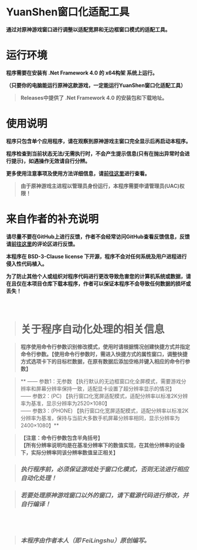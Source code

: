# YuanShen窗口化适配工具

**通过对原神游戏窗口进行调整以适配宽屏和无边框窗口模式的适配工具。**

# 运行环境

**程序需要在安装有 .Net Framework 4.0 的 x64构架 系统上运行。**

**（只要你的电脑能运行原神这款游戏，一定能运行YuanShen窗口化适配工具）**

> **Releases中提供了 .Net Framework 4.0 的安装包和下载地址。**

# 使用说明

**程序只包含单个应用程序，请在观察到原神游戏主窗口完全显示后再启动本程序。**

**程序检查到当前状态无法/无需执行时，不会产生提示信息(只有在抛出异常时会进行提示)，如遇操作无效请自行分辨。**

**更多使用注意事项及使用方法详细信息，请[前往这里](https://www.bilibili.com/video/av000000000)进行查看。**

> **由于原神游戏主进程以管理员身份运行，本程序需要申请管理员(UAC)权限！**

# 来自作者的补充说明

**请尽量不要在GitHub上进行反馈，作者不会经常访问GitHub查看反馈信息，反馈请[前往这里](https://www.bilibili.com/video/av000000000)的评论区进行反馈。**

**本程序在 BSD-3-Clause license 下开源，程序不会对任何系统及用户进程进行侵入性代码植入。**

**为了防止其他个人或组织对程序代码进行更改导致危害您的计算机系统或数据，请在且仅在本项目仓库下载本程序，作者可以保证本程序不会导致任何数据的损坏或丢失！**

　
　

> # 关于程序自动化处理的相关信息

> **程序使用命令行参数识别修改模式，使用时请根据情况创建快捷方式并指定命令行参数。【使用命令行参数时，需进入快捷方式的属性窗口，调整快捷方式选项卡下的目标栏数据，在原有数据后添加空格并键入相应的命令行参数】**

> **  —— 参数1：无参数 【执行默认的无边框窗口化全屏模式，需要游戏分辨率和屏幕分辨率保持一致，适配显卡设置了超分辨率显示的情况】  
      —— 参数2：(PC) 【执行窗口化宽屏适配模式，适配分辨率以标准2K分辨率为基准，显示分辨率为2520×1080】  
      —— 参数3：(PHONE) 【执行窗口化宽屏适配模式，适配分辨率以标准2K分辨率为基准，保持与当前大多数手机屏幕分辨率相同，显示分辨率为2400×1080】**
    
> **【注意：命令行参数包含半角括号】  
    【所有分辨率说明均是在基准分辨率下的数值实现，在其他分辨率的设备下，实际分辨率同该分辨率数值呈正相关】**
    
> ### **_执行程序前，必须保证游戏处于窗口化模式，否则无法进行相应自动化处理！_**

> ### **_若要处理原神游戏窗口以外的窗口，请下载源代码进行修改，并自行编译！_**

　
　

# 

> ### **_本程序由作者本人（即 FeiLingshu）原创编写。_**

